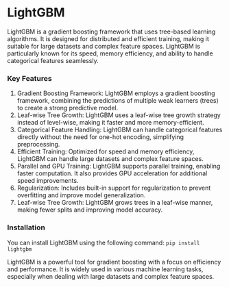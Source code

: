 # LightGBM

LightGBM is a gradient boosting framework that uses tree-based learning algorithms. It is designed for distributed and efficient training, making it suitable for large datasets and complex feature spaces. LightGBM is particularly known for its speed, memory efficiency, and ability to handle categorical features seamlessly.

### Key Features
1. Gradient Boosting Framework: LightGBM employs a gradient boosting framework, combining the predictions of multiple weak learners (trees) to create a strong predictive model.
2. Leaf-wise Tree Growth: LightGBM uses a leaf-wise tree growth strategy instead of level-wise, making it faster and more memory-efficient.
3. Categorical Feature Handling: LightGBM can handle categorical features directly without the need for one-hot encoding, simplifying preprocessing.
4. Efficient Training: Optimized for speed and memory efficiency, LightGBM can handle large datasets and complex feature spaces.
5. Parallel and GPU Training: LightGBM supports parallel training, enabling faster computation. It also provides GPU acceleration for additional speed improvements.
6. Regularization: Includes built-in support for regularization to prevent overfitting and improve model generalization.
7. Leaf-wise Tree Growth: LightGBM grows trees in a leaf-wise manner, making fewer splits and improving model accuracy.

### Installation
You can install LightGBM using the following command: 
`pip install lightgbm`

LightGBM is a powerful tool for gradient boosting with a focus on efficiency and performance. It is widely used in various machine learning tasks, especially when dealing with large datasets and complex feature spaces.
